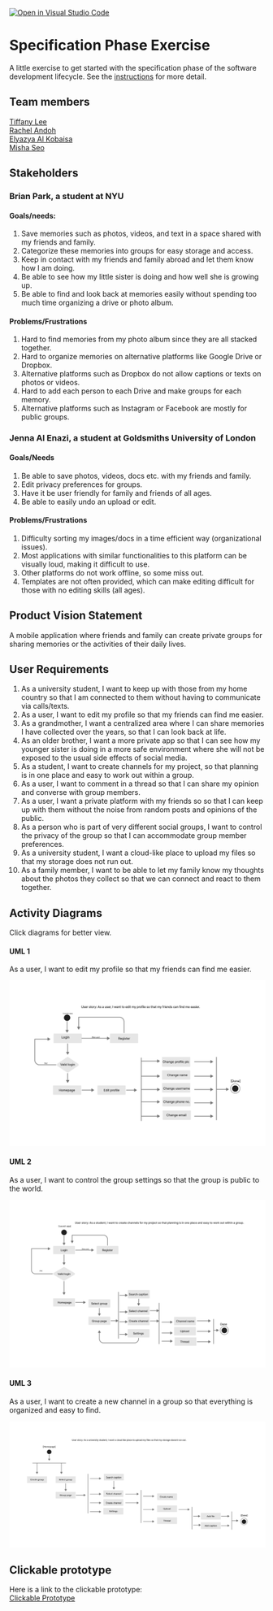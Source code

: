 [![Open in Visual Studio Code](https://classroom.github.com/assets/open-in-vscode-c66648af7eb3fe8bc4f294546bfd86ef473780cde1dea487d3c4ff354943c9ae.svg)](https://classroom.github.com/online_ide?assignment_repo_id=8553889&assignment_repo_type=AssignmentRepo)
# Specification Phase Exercise

A little exercise to get started with the specification phase of the software development lifecycle. See the [instructions](instructions.md) for more detail.

## Team members

<a href="https://github.com/les5185"> Tiffany Lee <br> </a>
<a href="https://github.com/rachel0lehcar"> Rachel Andoh <br> </a>
<a href="https://github.com/elyazya"> Elyazya Al Kobaisa <br> </a>
<a href="https://github.com/mishaseo"> Misha Seo <br></a>

## Stakeholders

### Brian Park, a student at NYU 

#### Goals/needs:

1. Save memories such as photos, videos, and text in a space shared with my friends and family. 
2. Categorize these memories into groups for easy storage and access. 
3. Keep in contact with my friends and family abroad and let them know how I am doing. 
4. Be able to see how my little sister is doing and how well she is growing up. 
5. Be able to find and look back at memories easily without spending too much time organizing a drive or photo album. 

#### Problems/Frustrations

1. Hard to find memories from my photo album since they are all stacked together.
2. Hard to organize memories on alternative platforms like Google Drive or Dropbox.
3. Alternative platforms such as Dropbox do not allow captions or texts on photos or videos. 
4. Hard to add each person to each Drive and make groups for each memory.
5. Alternative platforms such as Instagram or Facebook are mostly for public groups. 

### Jenna Al Enazi, a student at Goldsmiths University of London

#### Goals/Needs

1. Be able to save photos, videos, docs etc. with my friends and family. 
2. Edit privacy preferences for groups.
3. Have it be user friendly for family and friends of all ages.
4. Be able to easily undo an upload or edit. 

#### Problems/Frustrations 

1. Difficulty sorting my images/docs in a time efficient way (organizational issues).
2. Most applications with similar functionalities to this platform can be visually loud, making it difficult to use.
3. Other platforms do not work offline, so some miss out. 
4. Templates are not often provided, which can make editing difficult for those with no editing skills (all ages). 

## Product Vision Statement
A mobile application where friends and family can create private groups for sharing memories or the activities of their daily lives.

## User Requirements

1. As a university student, I want to keep up with those from my home country so that I am connected to them without having to communicate via calls/texts.
2. As a user, I want to edit my profile so that my friends can find me easier.
3. As a grandmother, I want a centralized area where I can share memories I have collected over the years, so that I can look back at life.  
4. As an older brother, I want a more private app so that I can see how my younger sister is doing in a more safe environment where she will not be exposed to the usual side effects of social media.
5. As a student, I want to create channels for my project, so that planning is in one place and easy to work out within a group. 
7. As a user, I want to comment in a thread so that I can share my opinion and converse with group members.
9. As a user, I want a private platform with my friends so so that I can keep up with them without the noise from random posts and opinions of the public.
10. As a person who is part of very different social groups, I want to control the privacy of the group so that I can accommodate group member preferences.
11. As a university student, I want a cloud-like place to upload my files so that my storage does not run out.
12. As a family member, I want to be able to let my family know my thoughts about the photos they collect so that we can connect and react to them together.


## Activity Diagrams

Click diagrams for better view.

#### UML 1

As a user, I want to edit my profile so that my friends can find me easier.

<a href="https://www.figma.com/file/iTG5KCWmxeyVSL6qedbdrr/UML-Activity-Diagram-1?node-id=0%3A1"><img src="./img/UML1.png"/></a>

#### UML 2

As a user, I want to control the group settings so that the group is public to the world.

<a href="https://www.figma.com/file/rhMqwga2I9dYjqEtrUIAx0/UML-Activity-Diagram-2?node-id=0%3A1"><img src="./img/UML2.png"/></a>

#### UML 3 

As a user, I want to create a new channel in a group so that everything is organized and easy to find.

<a href="https://www.figma.com/file/M2c2uzewUpNrtPbjWtpSBc/UML-Activity-Diagram-3?node-id=0%3A1"><img src="./img/UML3.png"/></a>

## Clickable prototype
Here is a link to the clickable prototype:</br>
<a href="https://www.figma.com/proto/S0IjBli2c8KWGsw6zeHadl/Untitled?node-id=4%3A150&scaling=scale-down&page-id=0%3A1&starting-point-node-id=4%3A150&show-proto-sidebar=1"> Clickable Prototype <br> </a>
